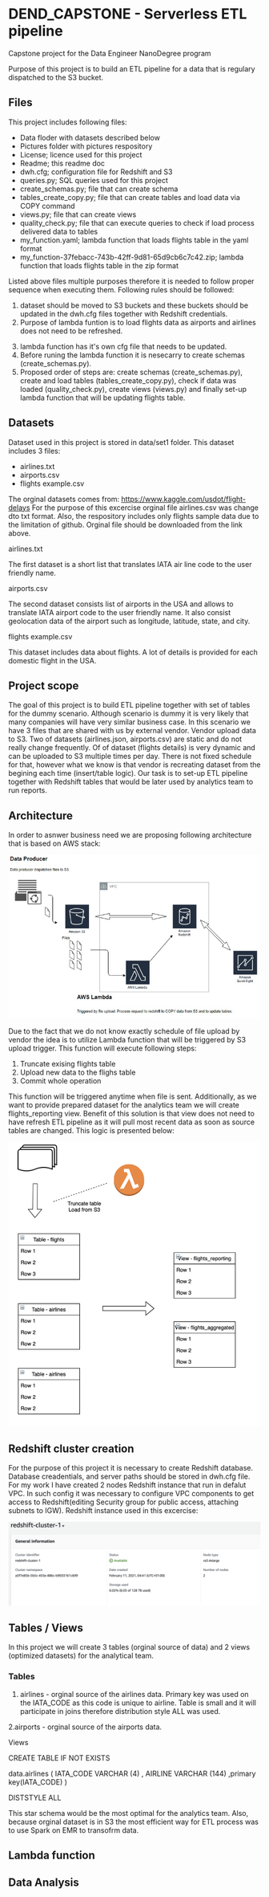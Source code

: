 # DEND_CAPSTONE - Serverless ETL pipeline
Capstone project for the Data Engineer NanoDegree program

Purpose of this project is to build an ETL pipeline for a data that is regulary dispatched to the S3 bucket. 


## Files
This project includes following files:
- Data floder with datasets described below
- Pictures folder with pictures respository
- License; licence used for this project
- Readme; this readme doc
- dwh.cfg; configuration file for Redshift and S3
- queries.py; SQL queries used for this project
- create_schemas.py; file that can create schema
- tables_create_copy.py; file that can create tables and load data via COPY command
- views.py; file that can create views
- quality_check.py; file that can execute queries to check if load process delivered data to tables
- my_function.yaml; lambda function that loads flights table in the yaml format
- my_function-37febacc-743b-42ff-9d81-65d9cb6c7c42.zip; lambda function that loads flights table in the zip format

Listed above files multiple purposes therefore it is needed to follow proper sequence when executing them. Following rules should be followed: 
1) dataset should be moved to S3 buckets and these buckets should be updated in the dwh.cfg files together with Redshift credentials.
2) Purpose of lambda funtion is to load flights data as airports and airlines does not need to be refreshed.
3. lambda function has it's own cfg file that needs to be updated.
3. Before runing the lambda function it is nesecarry to create schemas (create_schemas.py).
4. Proposed order of steps are: create schemas (create_schemas.py), create and load tables (tables_create_copy.py), check if data was loaded (quality_check.py), create views (views.py) and finally set-up lambda function that will be updating flights table.


## Datasets
Dataset used in this project is stored in data/set1 folder. This dataset includes 3 files:

- airlines.txt
- airports.csv
- flights example.csv

The orginal datasets comes from: https://www.kaggle.com/usdot/flight-delays
For the purpose of this excercise orginal file airlines.csv was change dto txt format. Also, the respository includes only flights sample data due to the limitation of github. Orginal file should be downloaded from the link above.


airlines.txt

The first dataset is a short list that translates IATA air line code to the user friendly name.

airports.csv

The second dataset consists list of airports in the USA and allows to translate IATA airport code to the user friendly name. It also consist geolocation data of the airport such as longitude, latitude, state, and city.

flights example.csv

This dataset includes data about flights. A lot of details is provided for each domestic flight in the USA.


## Project scope
The goal of this project is to build ETL pipeline together with set of tables for the dummy scenario. Although scenario is dummy it is very likely that many companies will have very similar business case. In this scenario we have 3 files that are shared with us by external vendor. Vendor upload data to S3. Two of datasets (airlines.json, airports.csv) are static and do not really change frequently. Of of dataset (flights details) is very dynamic and can be uploaded to S3 multiple times per day. There is not fixed schedule for that, however what we know is that vendor is recreating dataset from the begining each time (insert/table logic). Our task is to set-up ETL pipeline together with Redshift  tables that would be later used by analytics team to run reports. 


## Architecture
In order to asnwer business need we are proposing following architecture that is based on AWS stack:

![alt text](https://github.com/matpl2/DEND_CAPSTONE/blob/main/pictures/pict.jpg)

Due to the fact that we do not know exactly schedule of file upload by vendor the idea is to utilize Lambda function that will be triggered by S3 upload trigger. This function will execute following steps:
1. Truncate exising flights table
2. Upload new data to the flighs table
3. Commit whole operation

This function will be triggered anytime when file is sent. Additionally, as we want to provide prepared dataset for the analytics team we will create flights_reporting view. Benefit of this solution is that view does not need to have refresh ETL pipeline as it will pull most recent data as soon as source tables are changed. This logic is presented below:

![alt text](https://github.com/matpl2/DEND_CAPSTONE/blob/main/pictures/inline.jpg)

## Redshift cluster creation
For the purpose of this project it is necessary to create Redshift database. Database creadentials, and server paths should be stored in dwh.cfg file. For my work I have created 2 nodes Redshift instance that run in defalut VPC. In such config it was necessary to configure VPC components to get access to Redshift(editing Security group for public access, attaching subnets to IGW).
Redshift instance used in this excercise:

![alt text](https://github.com/matpl2/DEND_CAPSTONE/blob/main/pictures/Redshift.png)


## Tables / Views
In this project we will create 3 tables (orginal source of data) and 2 views (optimized datasets) for the analytical team.

### Tables
1. airlines - orginal source of the airlines data. Primary key was used on the IATA_CODE as this code is unique to airline. Table is small and it will participate in joins therefore distribution style ALL was used.

2.airports - orginal source of the airports data.


Views


CREATE TABLE IF NOT EXISTS 

data.airlines
(
IATA_CODE	VARCHAR (4)
, AIRLINE VARCHAR (144)
,primary key(IATA_CODE)
)

DISTSTYLE ALL



    

This star schema would be the most optimal for the analytics team. Also, because orginal dataset is in S3 the most efficient way for ETL process was to use Spark on EMR to transofrm data.



## Lambda function


## Data Analysis
